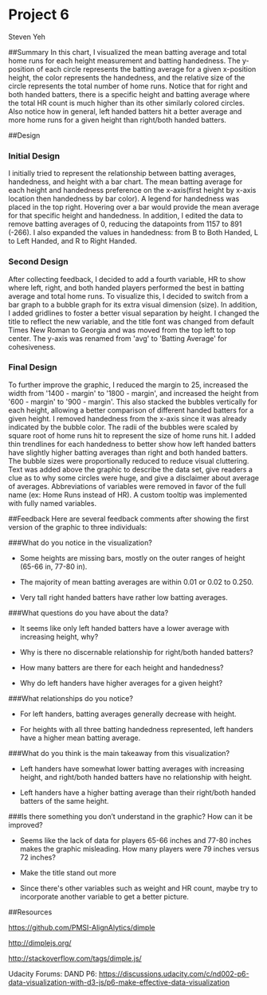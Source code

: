 # Project 6
Steven Yeh


##Summary
In this chart, I visualized the mean batting average and total home runs for each height measurement and batting handedness. The y-position of each circle represents the batting average for a given x-position height, the color represents the handedness, and the relative size of the circle represents the total number of home runs. Notice that for right and both handed batters, there is a specific height and batting average where the total HR count is much higher than its other similarly colored circles. Also notice how in general, left handed batters hit a better average and more home runs for a given height than right/both handed batters.

##Design
### Initial Design
I initially tried to represent the relationship between batting averages, handedness, and height with a bar chart. The mean batting average for each height and handedness preference on the x-axis(first height by x-axis location then handedness by bar color). A legend for handedness was placed in the top right. Hovering over a bar would provide the mean average for that specific height and handedness. In addition, I edited the data to remove batting averages of 0, reducing the datapoints from 1157 to 891 (-266). I also expanded the values in handedness: from B to Both Handed, L to Left Handed, and R to Right Handed.

### Second Design
After collecting feedback, I decided to add a fourth variable, HR to show where left, right, and both handed players performed the best in batting average and total home runs. To visualize this, I decided to switch from a bar graph to a bubble graph for its extra visual dimension (size). In addition, I added gridlines to foster a better visual separation by height. I changed the title to reflect the new variable, and the title font was changed from default Times New Roman to Georgia and was moved from the top left to top center. The y-axis was renamed from 'avg' to 'Batting Average' for cohesiveness.

### Final Design
To further improve the graphic, I reduced the margin to 25, increased the width from '1400 - margin' to '1800 - margin', and increased the height from '600 - margin' to '900 - margin'. This also stacked the bubbles vertically for each height, allowing a better comparison of different handed batters for a given height. I removed handedness from the x-axis since it was already indicated by the bubble color. The radii of the bubbles were scaled by square root of home runs hit to represent the size of home runs hit. I added thin trendlines for each handedness to better show how left handed batters have slightly higher batting averages than right and both handed batters. The bubble sizes were proportionally reduced to reduce visual cluttering. Text was added above the graphic to describe the data set, give readers a clue as to why some circles were huge, and give a disclaimer about average of averages. Abbreviations of variables were removed in favor of the full name (ex: Home Runs instead of HR). A custom tooltip was implemented with fully named variables.

##Feedback
Here are several feedback comments after showing the first version of the graphic to three individuals:


###What do you notice in the visualization?

* Some heights are missing bars, mostly on the outer ranges of height (65-66 in, 77-80 in).

* The majority of mean batting averages are within 0.01 or 0.02 to 0.250.

* Very tall right handed batters have rather low batting averages.


###What questions do you have about the data?

* It seems like only left handed batters have a lower average with increasing height, why? 

* Why is there no discernable relationship for right/both handed batters?

* How many batters are there for each height and handedness?

* Why do left handers have higher averages for a given height?
  

###What relationships do you notice?

* For left handers, batting averages generally decrease with height.

* For heights with all three batting handedness represented, left handers have a higher mean batting average.


###What do you think is the main takeaway from this visualization?

* Left handers have somewhat lower batting averages with increasing height, and right/both handed batters have no relationship with height. 

* Left handers have a higher batting average than their right/both handed batters of the same height. 


###Is there something you don’t understand in the graphic? How can it be improved?

* Seems like the lack of data for players 65-66 inches and 77-80 inches makes the graphic misleading. How many players were 79 inches versus 72 inches?

* Make the title stand out more

* Since there's other variables such as weight and HR count, maybe try to incorporate another variable to get a better picture.

##Resources

https://github.com/PMSI-AlignAlytics/dimple

http://dimplejs.org/

http://stackoverflow.com/tags/dimple.js/

Udacity Forums: DAND P6:
https://discussions.udacity.com/c/nd002-p6-data-visualization-with-d3-js/p6-make-effective-data-visualization